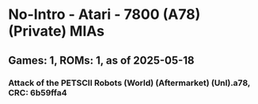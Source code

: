 # No-Intro - Atari - 7800 (A78) (Private) MIAs
## Games: 1, ROMs: 1, as of 2025-05-18

### Attack of the PETSCII Robots (World) (Aftermarket) (Unl).a78, CRC: 6b59ffa4
